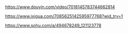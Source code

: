 https://www.douyin.com/video/7018145783744662814

https://www.ixigua.com/7085625142595977768?wid_try=1

https://www.sohu.com/a/494678249_121123778